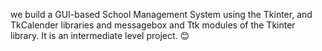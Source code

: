 we build a GUI-based School Management System using the Tkinter, and TkCalender libraries and messagebox and Ttk modules of the Tkinter library. It is an intermediate level project. 😊
